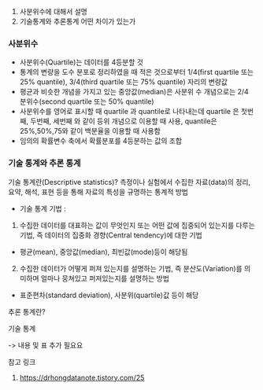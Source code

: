 1. 사분위수에 대해서 설명
2. 기술통계와 추론통계
어떤 차이가 있는가

### 사분위수
- 사분위수(Quartile)는 데이터를 4등분할 것
- 통계의 변량을 도수 분포로 정리하였을 때 적은 것으로부터 1/4(first quartile 또는 25% quantile), 3/4(third quartile 또는 75% quantile) 자리의 변량값
- 평균과 비슷한 개념을 가지고 있는 중앙값(median)은 사분위 수 개념으로는 2/4 분위수(second quartile 또는 50% quantile)
- 사분위수를 영어로 표시할 때 quartile 과 quantile로 나타내는데 quartile 은 첫번째, 두번째, 세번째 와 같이 등위 개념으로 이용할 때 사용, quantile은 25%,50%,75와 같이 백분율을 이용할 때 사용함
- 임의의 확률변수 축에서 확률분포를 4등분하는 값의 조합

### 기술 통계와 추론 통계
기술 통계란(Descriptive statistics)?
측정이나 실험에서 수집한 자료(data)의 정리, 요약, 해석, 표현 등을 통해 자료의 특성을 규명하는 통계적 방법

- 기술 통계 기법 :
1. 수집한 데이터를 대표하는 값이 무엇인지 또는 어떤 값에 집중되어 있는지를 다루는 기법, 즉 데이터의 집중화 경향(Central tendency)에 대한 기법
  - 평균(mean), 중앙값(median), 최빈값(mode)등이 해당됨

2. 수집한 데이터가 어떻게 퍼져 있는지를 설명하는 기법, 즉 분산도(Variation)를 의미하며 얼마나 뭉쳐있고 퍼져있는지를 설명하는 방법
  - 표준편차(standard deviation), 사분위(quartile)값 등이 해당

추론 통계란?

기술 통계

 -> 내용 및 표 추가 필요요

참고 링크
1. https://drhongdatanote.tistory.com/25
